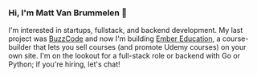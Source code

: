 ### Hi, I'm Matt Van Brummelen 👋

I'm interested in startups, fullstack, and backend development. My last project was [BuzzCode](https://marketplace.visualstudio.com/items?itemName=BuzzCode.buzzcode) and now I'm building [Ember Education](https://ember.ac), a course-builder that lets you sell courses (and promote Udemy courses) on your own site. I'm on the lookout for a full-stack role or backend with Go or Python; if you're hiring, let's chat!
<!--
**matthewvb77/matthewvb77** is a ✨ _special_ ✨ repository because its `README.md` (this file) appears on your GitHub profile.

Here are some ideas to get you started:

- 🔭 I’m currently working on ...
- 🌱 I’m currently learning ...
- 👯 I’m looking to collaborate on ...
- 🤔 I’m looking for help with ...
- 💬 Ask me about ...
- 📫 How to reach me: ...
- 😄 Pronouns: ...
- ⚡ Fun fact: ...
-->
